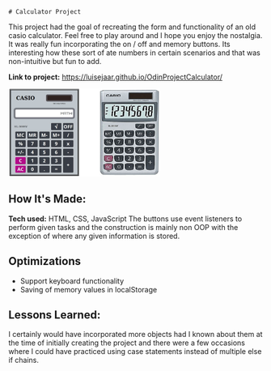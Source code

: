     # Calculator Project
This project had the goal of recreating the form and functionality of an old casio calculator. Feel free to play around and I hope you enjoy the nostalgia. It was really fun incorporating the on / off and memory buttons. Its interesting how these sort of ate numbers in certain scenarios and that was non-intuitive but fun to add. 

**Link to project:** https://luisejaar.github.io/OdinProjectCalculator/

<img src="/assets/CalculatorImg.jpg" alt="drawing" width="300"/>

## How It's Made:
**Tech used:** HTML, CSS, JavaScript
The buttons use event listeners to perform given tasks and the construction is mainly non OOP with the exception of where any given information is stored. 

## Optimizations
- Support keyboard functionality
- Saving of memory values in localStorage 

## Lessons Learned:

I certainly would have incorporated more objects had I known about them at the time of initially creating the project and there were a few occasions where I could have practiced using case statements instead of multiple else if chains. 
